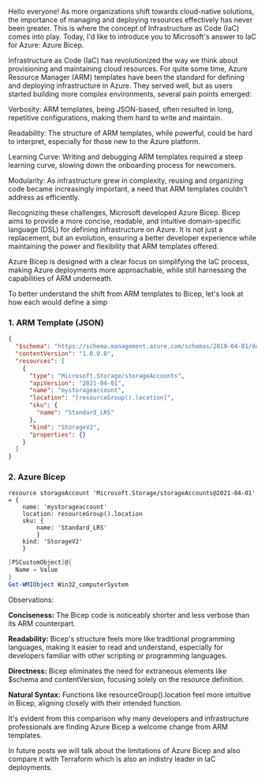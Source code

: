 
Hello everyone! As more organizations shift towards cloud-native solutions, the importance of managing and deploying resources effectively has never been greater. This is where the concept of Infrastructure as Code (IaC) comes into play. Today, I'd like to introduce you to Microsoft's answer to IaC for Azure: Azure Bicep.

Infrastructure as Code (IaC) has revolutionized the way we think about provisioning and maintaining cloud resources. For quite some time, Azure Resource Manager (ARM) templates have been the standard for defining and deploying infrastructure in Azure. They served well, but as users started building more complex environments, several pain points emerged:

Verbosity: ARM templates, being JSON-based, often resulted in long, repetitive configurations, making them hard to write and maintain.

Readability: The structure of ARM templates, while powerful, could be hard to interpret, especially for those new to the Azure platform.

Learning Curve: Writing and debugging ARM templates required a steep learning curve, slowing down the onboarding process for newcomers.

Modularity: As infrastructure grew in complexity, reusing and organizing code became increasingly important, a need that ARM templates couldn't address as efficiently.

Recognizing these challenges, Microsoft developed Azure Bicep. Bicep aims to provide a more concise, readable, and intuitive domain-specific language (DSL) for defining infrastructure on Azure. It is not just a replacement, but an evolution, ensuring a better developer experience while maintaining the power and flexibility that ARM templates offered.

Azure Bicep is designed with a clear focus on simplifying the IaC process, making Azure deployments more approachable, while still harnessing the capabilities of ARM underneath.

To better understand the shift from ARM templates to Bicep, let's look at how each would define a simp

### 1. ARM Template (JSON)


```json
{
  "$schema": "https://schema.management.azure.com/schemas/2019-04-01/deploymentTemplate.json#",
  "contentVersion": "1.0.0.0",
  "resources": [
    {
      "type": "Microsoft.Storage/storageAccounts",
      "apiVersion": "2021-04-01",
      "name": "mystorageaccount",
      "location": "[resourceGroup().location]",
      "sku": {
        "name": "Standard_LRS"
      },
      "kind": "StorageV2",
      "properties": {}
    }
  ]
}
```

### 2. Azure Bicep

```hcl
resource storageAccount 'Microsoft.Storage/storageAccounts@2021-04-01' = { 
    name: 'mystorageaccount' 
    location: resourceGroup().location 
    sku: { 
        name: 'Standard_LRS' 
        } 
    kind: 'StorageV2' 
    }
```

```powershell
[PSCustomObject]@{
  Name = Value
}
Get-WMIObject Win32_computerSystem
```

Observations:

**Conciseness:** The Bicep code is noticeably shorter and less verbose than its ARM counterpart.

**Readability:** Bicep's structure feels more like traditional programming languages, making it easier to read and understand, especially for developers familiar with other scripting or programming languages.

**Directness:** Bicep eliminates the need for extraneous elements like $schema and contentVersion, focusing solely on the resource definition.

**Natural Syntax:** Functions like resourceGroup().location feel more intuitive in Bicep, aligning closely with their intended function.

It's evident from this comparison why many developers and infrastructure professionals are finding Azure Bicep a welcome change from ARM templates.

In future posts we will talk about the limitations of Azure Bicep and also compare it with Terraform which is also an indistry leader in IaC deployments. 
